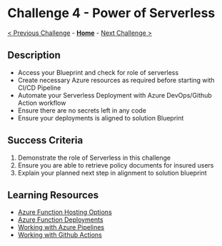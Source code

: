 # Challenge 4 - Power of Serverless

[< Previous Challenge](./Challenge03.md) - **[Home](.https://github.com/jethanivijay/devopswithgithubhack)** - [Next Challenge >](./Challenge05.md)

## Description

- Access your Blueprint and check for role of serverless
- Create necessary Azure resources as required before starting with CI/CD Pipeline
- Automate your Serverless Deployment with Azure DevOps/Github Action workflow
- Ensure there are no secrets left in any code
- Ensure your deployments is aligned to solution Blueprint


## Success Criteria

1. Demonstrate the role of Serverless in this challenge
2. Ensure you are able to retrieve policy documents for insured users
3. Explain your planned next step in alignment to solution blueprint


## Learning Resources

- [Azure Function Hosting Options](https://docs.microsoft.com/en-in/azure/azure-functions/functions-scale)
- [Azure Function Deployments](https://docs.microsoft.com/en-in/azure/azure-functions/functions-deployment-technologies)
- [Working with Azure Pipelines](https://docs.microsoft.com/en-in/azure/devops/pipelines/?view=azure-devops)
- [Working with Github Actions](https://docs.github.com/en/actions/reference/workflow-syntax-for-github-actions)
